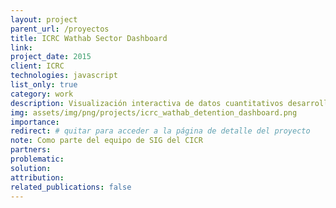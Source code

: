 ```yaml
---
layout: project
parent_url: /proyectos
title: ICRC Wathab Sector Dashboard
link:
project_date: 2015
client: ICRC
technologies: javascript
list_only: true
category: work
description: Visualización interactiva de datos cuantitativos desarrollado para departamento Water and Habitat del Comité Internacional de la Cruz Roja (CICR).
img: assets/img/png/projects/icrc_wathab_detention_dashboard.png
importance:
redirect: # quitar para acceder a la página de detalle del proyecto
note: Como parte del equipo de SIG del CICR
partners:
problematic:
solution:
attribution:
related_publications: false
---
```

